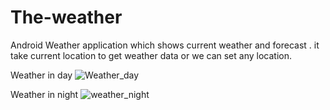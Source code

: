 # The-weather
Android Weather application which shows current weather and forecast . it take current location to get weather data or we can set any location.

Weather in day
![Weather_day](https://user-images.githubusercontent.com/109063565/188389679-afaaa8e9-0098-48cf-a97c-b9f4ed2022be.jpg)


Weather in night
![weather_night](https://user-images.githubusercontent.com/109063565/188390569-cfcd72c9-a11f-48fa-9613-50b66aea9562.jpg)

